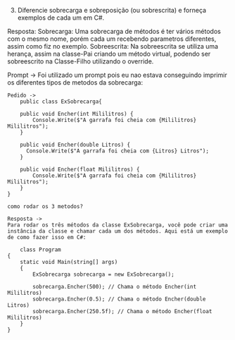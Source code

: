 3. Diferencie sobrecarga e sobreposição (ou sobrescrita) e forneça exemplos de
cada um em C#.

Resposta:
    Sobrecarga: Uma sobrecarga de métodos é ter vários métodos com o mesmo nome, porém cada um recebendo parametros diferentes, assim como fiz no exemplo.
    Sobreescrita: Na sobreescrita se utiliza uma herança, assim na classe-Pai criando um método virtual, podendo ser sobreescrito na Classe-Filho utilizando o override.

Prompt ->
Foi utilizado um prompt pois eu nao estava conseguindo imprimir os diferentes tipos de metodos da sobrecarga:

    Pedido -> 
        public class ExSobrecarga{

        public void Encher(int Mililitros) {
            Console.Write($"A garrafa foi cheia com {Mililitros} Mililitros");
        }

        public void Encher(double Litros) {
          Console.Write($"A garrafa foi cheia com {Litros} Litros");
        }

        public void Encher(float Mililitros) {
            Console.Write($"A garrafa foi cheia com {Mililitros} Mililitros");
        }
    }

    como rodar os 3 metodos?

    Resposta ->
    Para rodar os três métodos da classe ExSobrecarga, você pode criar uma instância da classe e chamar cada um dos métodos. Aqui está um exemplo de como fazer isso em C#:

        class Program
    {
        static void Main(string[] args)
        {
            ExSobrecarga sobrecarga = new ExSobrecarga();

            sobrecarga.Encher(500); // Chama o método Encher(int Mililitros)
            sobrecarga.Encher(0.5); // Chama o método Encher(double Litros)
            sobrecarga.Encher(250.5f); // Chama o método Encher(float Mililitros)
        }
    }

